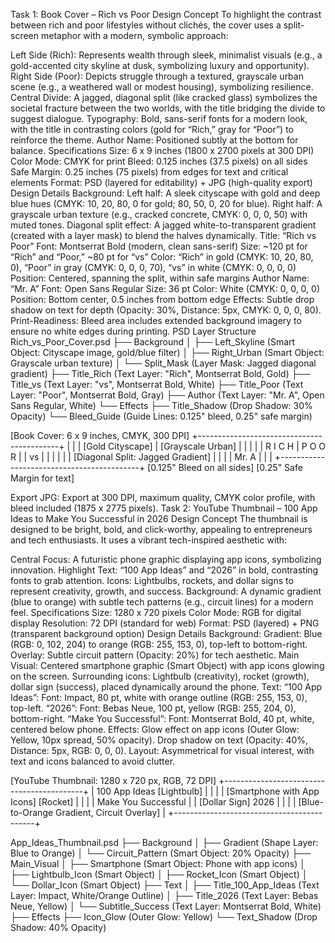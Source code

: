 Task 1: Book Cover – Rich vs Poor
Design Concept
To highlight the contrast between rich and poor lifestyles without clichés, the cover uses a split-screen metaphor with a modern, symbolic approach:

Left Side (Rich): Represents wealth through sleek, minimalist visuals (e.g., a gold-accented city skyline at dusk, symbolizing luxury and opportunity).
Right Side (Poor): Depicts struggle through a textured, grayscale urban scene (e.g., a weathered wall or modest housing), symbolizing resilience.
Central Divide: A jagged, diagonal split (like cracked glass) symbolizes the societal fracture between the two worlds, with the title bridging the divide to suggest dialogue.
Typography: Bold, sans-serif fonts for a modern look, with the title in contrasting colors (gold for “Rich,” gray for “Poor”) to reinforce the theme.
Author Name: Positioned subtly at the bottom for balance.
Specifications
Size: 6 x 9 inches (1800 x 2700 pixels at 300 DPI)
Color Mode: CMYK for print
Bleed: 0.125 inches (37.5 pixels) on all sides
Safe Margin: 0.25 inches (75 pixels) from edges for text and critical elements
Format: PSD (layered for editability) + JPG (high-quality export)
Design Details
Background:
Left half: A sleek cityscape with gold and deep blue hues (CMYK: 10, 20, 80, 0 for gold; 80, 50, 0, 20 for blue).
Right half: A grayscale urban texture (e.g., cracked concrete, CMYK: 0, 0, 0, 50) with muted tones.
Diagonal split effect: A jagged white-to-transparent gradient (created with a layer mask) to blend the halves dynamically.
Title: “Rich vs Poor”
Font: Montserrat Bold (modern, clean sans-serif)
Size: ~120 pt for “Rich” and “Poor,” ~80 pt for “vs”
Color: “Rich” in gold (CMYK: 10, 20, 80, 0), “Poor” in gray (CMYK: 0, 0, 0, 70), “vs” in white (CMYK: 0, 0, 0, 0)
Position: Centered, spanning the split, within safe margins
Author Name: “Mr. A”
Font: Open Sans Regular
Size: 36 pt
Color: White (CMYK: 0, 0, 0, 0)
Position: Bottom center, 0.5 inches from bottom edge
Effects: Subtle drop shadow on text for depth (Opacity: 30%, Distance: 5px, CMYK: 0, 0, 0, 80).
Print-Readiness: Bleed area includes extended background imagery to ensure no white edges during printing.
PSD Layer Structure
Rich_vs_Poor_Cover.psd
├── Background
│   ├── Left_Skyline (Smart Object: Cityscape image, gold/blue filter)
│   ├── Right_Urban (Smart Object: Grayscale urban texture)
│   └── Split_Mask (Layer Mask: Jagged diagonal gradient)
├── Title_Rich (Text Layer: "Rich", Montserrat Bold, Gold)
├── Title_vs (Text Layer: "vs", Montserrat Bold, White)
├── Title_Poor (Text Layer: "Poor", Montserrat Bold, Gray)
├── Author (Text Layer: "Mr. A", Open Sans Regular, White)
└── Effects
    ├── Title_Shadow (Drop Shadow: 30% Opacity)
    └── Bleed_Guide (Guide Lines: 0.125" bleed, 0.25" safe margin)


[Book Cover: 6 x 9 inches, CMYK, 300 DPI]
+-------------------------------------------+
|                                           |
|     [Gold Cityscape] | [Grayscale Urban]  |
|                      |                    |
|       R I C H        |       P O O R     |
|          vs          |                    |
|                      |                    |
|     [Diagonal Split: Jagged Gradient]     |
|                                           |
|                 Mr. A                     |
|                                           |
+-------------------------------------------+
[0.125" Bleed on all sides]
[0.25" Safe Margin for text]

Export
JPG: Export at 300 DPI, maximum quality, CMYK color profile, with bleed included (1875 x 2775 pixels).
Task 2: YouTube Thumbnail – 100 App Ideas to Make You Successful in 2026
Design Concept
The thumbnail is designed to be bright, bold, and click-worthy, appealing to entrepreneurs and tech enthusiasts. It uses a vibrant tech-inspired aesthetic with:

Central Focus: A futuristic phone graphic displaying app icons, symbolizing innovation.
Highlight Text: “100 App Ideas” and “2026” in bold, contrasting fonts to grab attention.
Icons: Lightbulbs, rockets, and dollar signs to represent creativity, growth, and success.
Background: A dynamic gradient (blue to orange) with subtle tech patterns (e.g., circuit lines) for a modern feel.
Specifications
Size: 1280 x 720 pixels
Color Mode: RGB for digital display
Resolution: 72 DPI (standard for web)
Format: PSD (layered) + PNG (transparent background option)
Design Details
Background:
Gradient: Blue (RGB: 0, 102, 204) to orange (RGB: 255, 153, 0), top-left to bottom-right.
Overlay: Subtle circuit pattern (Opacity: 20%) for tech aesthetic.
Main Visual:
Centered smartphone graphic (Smart Object) with app icons glowing on the screen.
Surrounding icons: Lightbulb (creativity), rocket (growth), dollar sign (success), placed dynamically around the phone.
Text:
“100 App Ideas”: Font: Impact, 80 pt, white with orange outline (RGB: 255, 153, 0), top-left.
“2026”: Font: Bebas Neue, 100 pt, yellow (RGB: 255, 204, 0), bottom-right.
“Make You Successful”: Font: Montserrat Bold, 40 pt, white, centered below phone.
Effects:
Glow effect on app icons (Outer Glow: Yellow, 10px spread, 50% opacity).
Drop shadow on text (Opacity: 40%, Distance: 5px, RGB: 0, 0, 0).
Layout: Asymmetrical for visual interest, with text and icons balanced to avoid clutter.

[YouTube Thumbnail: 1280 x 720 px, RGB, 72 DPI]
+-------------------------------------------+
| 100 App Ideas                  [Lightbulb] |
|                                        |
| [Smartphone with App Icons]   [Rocket]   |
|                                        |
| Make You Successful                     |
| [Dollar Sign]                     2026   |
|                                        |
| [Blue-to-Orange Gradient, Circuit Overlay] |
+-------------------------------------------+

App_Ideas_Thumbnail.psd
├── Background
│   ├── Gradient (Shape Layer: Blue to Orange)
│   └── Circuit_Pattern (Smart Object: 20% Opacity)
├── Main_Visual
│   ├── Smartphone (Smart Object: Phone with app icons)
│   ├── Lightbulb_Icon (Smart Object)
│   ├── Rocket_Icon (Smart Object)
│   └── Dollar_Icon (Smart Object)
├── Text
│   ├── Title_100_App_Ideas (Text Layer: Impact, White/Orange Outline)
│   ├── Title_2026 (Text Layer: Bebas Neue, Yellow)
│   └── Subtitle_Success (Text Layer: Montserrat Bold, White)
├── Effects
    ├── Icon_Glow (Outer Glow: Yellow)
    └── Text_Shadow (Drop Shadow: 40% Opacity)
